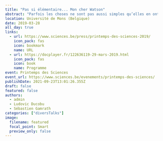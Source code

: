 ```yaml
---
title: "Pas si élémentaire... Mon cher Watson"
abstract: "Parfois les choses ne sont pas aussi simples qu’elles en ont l’air, que ce soient les preuves scientifiques ou les raisonnements de la vie de tous les jours. Le but de cette conférence sera de déambuler dans l’histoire des sciences pour illustrer comment des raisonnements en apparence élémentaires peuvent receler des subtilités insoupçonnées. Affûtez vos raisonnements et venez mener l’enquête !!"
location: Université de Mons (Belgique)
date: 2019-03-28
all_day: true
links:
  - url: https://www.sciences.be/press/printemps-des-sciences-2019/
    icon_pack: fas
    icon: bookmark
    name: URL
  - url: https://docplayer.fr/122636119-29-mars-2019.html
    icon_pack: fas
    icon: book
    name: Programme
event: Printemps des Sciences
event_url: https://www.sciences.be/evenements/printemps-des-sciences/
publishDate: 2021-09-23T13:01:26.355Z
draft: false
featured: false
authors:
  - admin
  - Ludovic Ducobu
  - Sébastien Gamrath
categories: ["diversTalks"]
image:
  filename: featured
  focal_point: Smart
  preview_only: false
---
```

